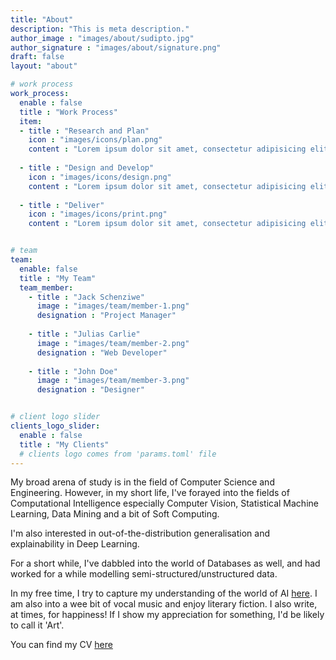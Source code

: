 ```yaml
---
title: "About"
description: "This is meta description."
author_image : "images/about/sudipto.jpg"
author_signature : "images/about/signature.png"
draft: false
layout: "about"

# work process
work_process:
  enable : false
  title : "Work Process"
  item:
  - title : "Research and Plan"
    icon : "images/icons/plan.png"
    content : "Lorem ipsum dolor sit amet, consectetur adipisicing elit, sed do eiusmod tempor incididunt ut labore et dolore magna aliqua."
    
  - title : "Design and Develop"
    icon : "images/icons/design.png"
    content : "Lorem ipsum dolor sit amet, consectetur adipisicing elit, sed do eiusmod tempor incididunt ut labore et dolore magna aliqua."
    
  - title : "Deliver"
    icon : "images/icons/print.png"
    content : "Lorem ipsum dolor sit amet, consectetur adipisicing elit, sed do eiusmod tempor incididunt ut labore et dolore magna aliqua."


# team
team:
  enable: false
  title : "My Team"
  team_member:
    - title : "Jack Schenziwe"
      image : "images/team/member-1.png"
      designation : "Project Manager"
      
    - title : "Julias Carlie"
      image : "images/team/member-2.png"
      designation : "Web Developer"
      
    - title : "John Doe"
      image : "images/team/member-3.png"
      designation : "Designer"


# client logo slider
clients_logo_slider:
  enable : false
  title : "My Clients"
  # clients logo comes from 'params.toml' file
---
```


My broad arena of study is in the field of Computer Science and Engineering.
However, in my short life, I've forayed into the fields of Computational Intelligence especially Computer Vision, Statistical Machine Learning, Data Mining and a bit of Soft Computing.

I'm also interested in out-of-the-distribution generalisation and explainability in Deep Learning.

For a short while, I've dabbled into the world of Databases as well, and had worked for a while modelling semi-structured/unstructured data.

In my free time, I try to capture my understanding of the world of AI [here](https://docs.google.com/presentation/d/1zVg4f_-iXtzJQdExT35TnOWX5CDr9BXwB_Bpq2ChYVI/edit?usp=sharing).
I am also into a wee bit of vocal music and enjoy literary fiction. 
I also write, at times, for happiness! If I show my appreciation for something, I'd be likely to call it 'Art'.

You can find my CV [here](https://sudipto-g.github.io/SudiptoGhoshCV.pdf)
